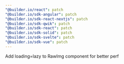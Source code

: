 ```yaml
---
"@builder.io/react": patch
"@builder.io/sdk-angular": patch
"@builder.io/sdk-react-nextjs": patch
"@builder.io/sdk-qwik": patch
"@builder.io/sdk-react": patch
"@builder.io/sdk-solid": patch
"@builder.io/sdk-svelte": patch
"@builder.io/sdk-vue": patch
---
```


Add loading=lazy to RawImg component for better perf
